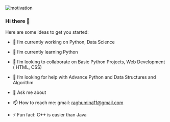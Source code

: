 
![motivation](https:https://images.wallpaperscraft.com/image/inscription_quote_motivation_127898_1920x1080.jpg)











### Hi there 👋


Here are some ideas to get you started:

- 🔭 I’m currently working on Python, Data Science
- 🌱 I’m currently learning Python
- 👯 I’m looking to collaborate on Basic Python Projects, Web Development ( HTML, CSS)
- 🤔 I’m looking for help with Advance Python and Data Structures and Algorithm
- 💬 Ask me about 
- 📫 How to reach me: 
gmail: raghumina11@gmail.com
 
- ⚡ Fun fact: C++ is easier than Java

